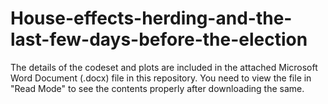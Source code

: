 # House-effects-herding-and-the-last-few-days-before-the-election

The details of the codeset and plots are included in the attached Microsoft Word Document (.docx) file in this repository. 
You need to view the file in "Read Mode" to see the contents properly after downloading the same.
